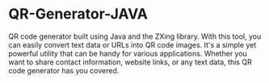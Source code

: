 # QR-Generator-JAVA
QR code generator built using Java and the ZXing library. 
With this tool, you can easily convert text data or URLs into QR code images.
It's a simple yet powerful utility that can be handy for various applications. 
Whether you want to share contact information, website links, or any text data, this QR code generator has you covered.
